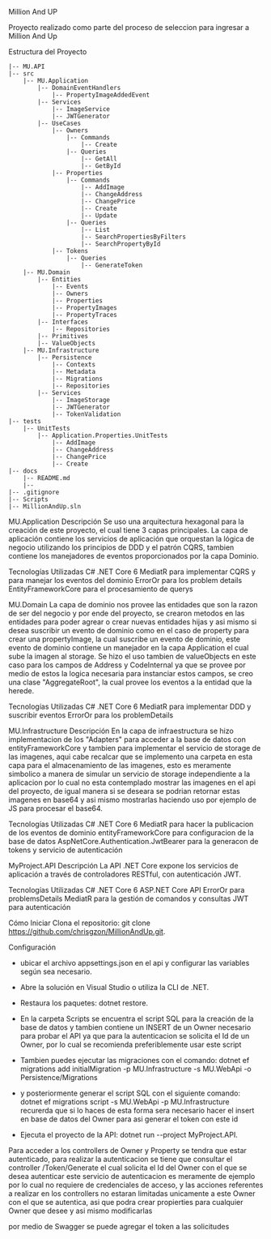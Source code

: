 Million And UP

Proyecto realizado como parte del proceso de seleccion para ingresar a Million And Up

Estructura del Proyecto
```shell
|-- MU.API
|-- src
    |-- MU.Application
        |-- DomainEventHandlers
            |-- PropertyImageAddedEvent
        |-- Services
            |-- ImageService
            |-- JWTGenerator
        |-- UseCases
            |-- Owners
                |-- Commands
                    |-- Create
                |-- Queries
                    |-- GetAll
                    |-- GetById
            |-- Properties
                |-- Commands
                    |-- AddImage
                    |-- ChangeAddress
                    |-- ChangePrice
                    |-- Create
                    |-- Update
                |-- Queries
                    |-- List
                    |-- SearchPropertiesByFilters
                    |-- SearchPropertyById
            |-- Tokens
                |-- Queries
                    |-- GenerateToken
    |-- MU.Domain
        |-- Entities
            |-- Events
            |-- Owners
            |-- Properties
            |-- PropertyImages
            |-- PropertyTraces
        |-- Interfaces
            |-- Repositories
        |-- Primitives
        |-- ValueObjects
    |-- MU.Infrastructure
        |-- Persistence
            |-- Contexts
            |-- Metadata
            |-- Migrations
            |-- Repositories
        |-- Services
            |-- ImageStorage
            |-- JWTGenerator
            |-- TokenValidation
|-- tests
    |-- UnitTests
        |-- Application.Properties.UnitTests
            |-- AddImage
            |-- ChangeAddress
            |-- ChangePrice
            |-- Create
|-- docs
    |-- README.md
    |-- 
|-- .gitignore
|-- Scripts
|-- MillionAndUp.sln
```

MU.Application
Descripción
Se uso una arquitectura hexagonal para la creación de este proyecto, el cual tiene 3 capas principales.
La capa de aplicación contiene los servicios de aplicación que orquestan la lógica de negocio utilizando los principios de DDD y el patrón CQRS, tambien contiene los manejadores de eventos proporcionados por la capa Dominio.

Tecnologías Utilizadas
C# .NET Core 6
MediatR para implementar CQRS y para manejar los eventos del dominio
ErrorOr para los problem details
EntityFrameworkCore para el procesamiento de querys


MU.Domain
La capa de dominio nos provee las entidades que son la razon de ser del negocio y por ende del proyecto, se crearon metodos en las entidades para poder agrear o crear nuevas entidades hijas y asi mismo si desea suscribir un evento de dominio 
como en el caso de property para crear una propertyImage, la cual suscribe un evento de dominio, este evento de dominio contiene un manejador en la capa Application el cual sube la imagen al storage.
Se hizo el uso tambien de valueObjects en este caso para los campos de Address y CodeInternal ya que se provee por medio de estos la logica necesaria para instanciar estos campos,
se creo una clase "AggregateRoot", la cual provee los eventos a la entidad que la herede.

Tecnologías Utilizadas
C# .NET Core 6
MediatR para implementar DDD y suscribir eventos
ErrorOr para los problemDetails

MU.Infrastructure
Descripción
En la capa de infraestructura se hizo implementacion de los "Adapters" para acceder a la base de datos con entityFrameworkCore y tambien para implementar el servicio de storage de las imagenes, aqui cabe recalcar que 
se implemento una carpeta en esta capa para el almacenamiento de las imagenes, esto es meramente simbolico a manera de simular un servicio de storage independiente a la aplicacion por lo cual no esta contemplado mostrar las imagenes
en el api del proyecto, de igual manera si se deseara se podrian retornar estas imagenes en base64 y asi mismo mostrarlas haciendo uso por ejemplo de JS para procesar el base64.

Tecnologías Utilizadas
C# .NET Core 6
MediatR para hacer la publicacion de los eventos de dominio
entityFrameworkCore para configuracion de la base de datos
AspNetCore.Authentication.JwtBearer para la generacon de tokens y servicio de autenticación

MyProject.API
Descripción
La API .NET Core expone los servicios de aplicación a través de controladores RESTful, con autenticación JWT.

Tecnologías Utilizadas
C# .NET Core 6
ASP.NET Core API
ErrorOr para problemsDetails
MediatR para la gestión de comandos y consultas
JWT para autenticación

Cómo Iniciar
Clona el repositorio: git clone https://github.com/chrisgzon/MillionAndUp.git.

Configuración

* ubicar el archivo appsettings.json en el api y configurar las variables según sea necesario.

* Abre la solución en Visual Studio o utiliza la CLI de .NET.

* Restaura los paquetes: dotnet restore.

* En la carpeta Scripts se encuentra el script SQL para la creación de la base de datos y tambien contiene un INSERT de un Owner necesario para probar el API ya que para la
  autenticacion se solicita el Id de un Owner, por lo cual se recomienda preferiblemente usar este script

* Tambien puedes ejecutar las migraciones con el comando: dotnet ef migrations add initialMigration -p MU.Infrastructure -s MU.WebApi -o Persistence/Migrations

* y posteriormente generar el script SQL con el siguiente comando: dotnet ef migrations script -s MU.WebApi -p MU.Infrastructure
  recurerda que si lo haces de esta forma sera necesario hacer el insert en base de datos del Owner para asi generar el token con este id

* Ejecuta el proyecto de la API: dotnet run --project MyProject.API.


Para acceder a los controllers de Owner y Property se tendra que estar autenticado, para realizar la autenticacion se tiene que consultar el controller /Token/Generate el cual solicita el Id del Owner con el que se desea autenticar
este servicio de autenticacion es meramente de ejemplo por lo cual no requiere de credenciales de acceso, y las acciones referentes a realizar en los controllers no estaran limitadas unicamente a este Owner con el que se autentica, asi que 
podra crear propierties para cualquier Owner que desee y asi mismo modificarlas

por medio de Swagger se puede agregar el token a las solicitudes
